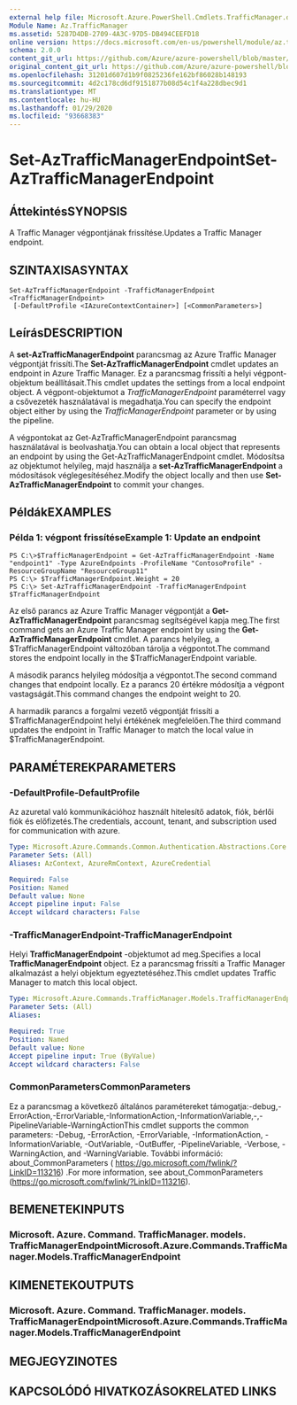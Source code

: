 ```yaml
---
external help file: Microsoft.Azure.PowerShell.Cmdlets.TrafficManager.dll-Help.xml
Module Name: Az.TrafficManager
ms.assetid: 5287D4DB-2709-4A3C-97D5-DB494CEEFD18
online version: https://docs.microsoft.com/en-us/powershell/module/az.trafficmanager/set-aztrafficmanagerendpoint
schema: 2.0.0
content_git_url: https://github.com/Azure/azure-powershell/blob/master/src/TrafficManager/TrafficManager/help/Set-AzTrafficManagerEndpoint.md
original_content_git_url: https://github.com/Azure/azure-powershell/blob/master/src/TrafficManager/TrafficManager/help/Set-AzTrafficManagerEndpoint.md
ms.openlocfilehash: 31201d607d1b9f0825236fe162bf86028b148193
ms.sourcegitcommit: 4d2c178cd6df9151877b08d54c1f4a228dbec9d1
ms.translationtype: MT
ms.contentlocale: hu-HU
ms.lasthandoff: 01/29/2020
ms.locfileid: "93668383"
---
```

# <span data-ttu-id="9bef5-101">Set-AzTrafficManagerEndpoint</span><span class="sxs-lookup"><span data-stu-id="9bef5-101">Set-AzTrafficManagerEndpoint</span></span>

## <span data-ttu-id="9bef5-102">Áttekintés</span><span class="sxs-lookup"><span data-stu-id="9bef5-102">SYNOPSIS</span></span>
<span data-ttu-id="9bef5-103">A Traffic Manager végpontjának frissítése.</span><span class="sxs-lookup"><span data-stu-id="9bef5-103">Updates a Traffic Manager endpoint.</span></span>

## <span data-ttu-id="9bef5-104">SZINTAXISA</span><span class="sxs-lookup"><span data-stu-id="9bef5-104">SYNTAX</span></span>

```
Set-AzTrafficManagerEndpoint -TrafficManagerEndpoint <TrafficManagerEndpoint>
 [-DefaultProfile <IAzureContextContainer>] [<CommonParameters>]
```

## <span data-ttu-id="9bef5-105">Leírás</span><span class="sxs-lookup"><span data-stu-id="9bef5-105">DESCRIPTION</span></span>
<span data-ttu-id="9bef5-106">A **set-AzTrafficManagerEndpoint** parancsmag az Azure Traffic Manager végpontját frissíti.</span><span class="sxs-lookup"><span data-stu-id="9bef5-106">The **Set-AzTrafficManagerEndpoint** cmdlet updates an endpoint in Azure Traffic Manager.</span></span>
<span data-ttu-id="9bef5-107">Ez a parancsmag frissíti a helyi végpont-objektum beállításait.</span><span class="sxs-lookup"><span data-stu-id="9bef5-107">This cmdlet updates the settings from a local endpoint object.</span></span>
<span data-ttu-id="9bef5-108">A végpont-objektumot a *TrafficManagerEndpoint* paraméterrel vagy a csővezeték használatával is megadhatja.</span><span class="sxs-lookup"><span data-stu-id="9bef5-108">You can specify the endpoint object either by using the *TrafficManagerEndpoint* parameter or by using the pipeline.</span></span>

<span data-ttu-id="9bef5-109">A végpontokat az Get-AzTrafficManagerEndpoint parancsmag használatával is beolvashatja.</span><span class="sxs-lookup"><span data-stu-id="9bef5-109">You can obtain a local object that represents an endpoint by using the Get-AzTrafficManagerEndpoint cmdlet.</span></span>
<span data-ttu-id="9bef5-110">Módosítsa az objektumot helyileg, majd használja a **set-AzTrafficManagerEndpoint** a módosítások véglegesítéséhez.</span><span class="sxs-lookup"><span data-stu-id="9bef5-110">Modify the object locally and then use **Set-AzTrafficManagerEndpoint** to commit your changes.</span></span>

## <span data-ttu-id="9bef5-111">Példák</span><span class="sxs-lookup"><span data-stu-id="9bef5-111">EXAMPLES</span></span>

### <span data-ttu-id="9bef5-112">Példa 1: végpont frissítése</span><span class="sxs-lookup"><span data-stu-id="9bef5-112">Example 1: Update an endpoint</span></span>
```
PS C:\>$TrafficManagerEndpoint = Get-AzTrafficManagerEndpoint -Name "endpoint1" -Type AzureEndpoints -ProfileName "ContosoProfile" -ResourceGroupName "ResourceGroup11"
PS C:\> $TrafficManagerEndpoint.Weight = 20
PS C:\> Set-AzTrafficManagerEndpoint -TrafficManagerEndpoint $TrafficManagerEndpoint
```

<span data-ttu-id="9bef5-113">Az első parancs az Azure Traffic Manager végpontját a **Get-AzTrafficManagerEndpoint** parancsmag segítségével kapja meg.</span><span class="sxs-lookup"><span data-stu-id="9bef5-113">The first command gets an Azure Traffic Manager endpoint by using the **Get-AzTrafficManagerEndpoint** cmdlet.</span></span>
<span data-ttu-id="9bef5-114">A parancs helyileg, a $TrafficManagerEndpoint változóban tárolja a végpontot.</span><span class="sxs-lookup"><span data-stu-id="9bef5-114">The command stores the endpoint locally in the $TrafficManagerEndpoint variable.</span></span>

<span data-ttu-id="9bef5-115">A második parancs helyileg módosítja a végpontot.</span><span class="sxs-lookup"><span data-stu-id="9bef5-115">The second command changes that endpoint locally.</span></span>
<span data-ttu-id="9bef5-116">Ez a parancs 20 értékre módosítja a végpont vastagságát.</span><span class="sxs-lookup"><span data-stu-id="9bef5-116">This command changes the endpoint weight to 20.</span></span>

<span data-ttu-id="9bef5-117">A harmadik parancs a forgalmi vezető végpontját frissíti a $TrafficManagerEndpoint helyi értékének megfelelően.</span><span class="sxs-lookup"><span data-stu-id="9bef5-117">The third command updates the endpoint in Traffic Manager to match the local value in $TrafficManagerEndpoint.</span></span>

## <span data-ttu-id="9bef5-118">PARAMÉTEREK</span><span class="sxs-lookup"><span data-stu-id="9bef5-118">PARAMETERS</span></span>

### <span data-ttu-id="9bef5-119">-DefaultProfile</span><span class="sxs-lookup"><span data-stu-id="9bef5-119">-DefaultProfile</span></span>
<span data-ttu-id="9bef5-120">Az azuretal való kommunikációhoz használt hitelesítő adatok, fiók, bérlői fiók és előfizetés.</span><span class="sxs-lookup"><span data-stu-id="9bef5-120">The credentials, account, tenant, and subscription used for communication with azure.</span></span>

```yaml
Type: Microsoft.Azure.Commands.Common.Authentication.Abstractions.Core.IAzureContextContainer
Parameter Sets: (All)
Aliases: AzContext, AzureRmContext, AzureCredential

Required: False
Position: Named
Default value: None
Accept pipeline input: False
Accept wildcard characters: False
```

### <span data-ttu-id="9bef5-121">-TrafficManagerEndpoint</span><span class="sxs-lookup"><span data-stu-id="9bef5-121">-TrafficManagerEndpoint</span></span>
<span data-ttu-id="9bef5-122">Helyi **TrafficManagerEndpoint** -objektumot ad meg.</span><span class="sxs-lookup"><span data-stu-id="9bef5-122">Specifies a local **TrafficManagerEndpoint** object.</span></span>
<span data-ttu-id="9bef5-123">Ez a parancsmag frissíti a Traffic Manager alkalmazást a helyi objektum egyeztetéséhez.</span><span class="sxs-lookup"><span data-stu-id="9bef5-123">This cmdlet updates Traffic Manager to match this local object.</span></span>

```yaml
Type: Microsoft.Azure.Commands.TrafficManager.Models.TrafficManagerEndpoint
Parameter Sets: (All)
Aliases:

Required: True
Position: Named
Default value: None
Accept pipeline input: True (ByValue)
Accept wildcard characters: False
```

### <span data-ttu-id="9bef5-124">CommonParameters</span><span class="sxs-lookup"><span data-stu-id="9bef5-124">CommonParameters</span></span>
<span data-ttu-id="9bef5-125">Ez a parancsmag a következő általános paramétereket támogatja:-debug,-ErrorAction,-ErrorVariable,-InformationAction,-InformationVariable,-,-PipelineVariable-WarningAction</span><span class="sxs-lookup"><span data-stu-id="9bef5-125">This cmdlet supports the common parameters: -Debug, -ErrorAction, -ErrorVariable, -InformationAction, -InformationVariable, -OutVariable, -OutBuffer, -PipelineVariable, -Verbose, -WarningAction, and -WarningVariable.</span></span> <span data-ttu-id="9bef5-126">További információ: about_CommonParameters ( https://go.microsoft.com/fwlink/?LinkID=113216) .</span><span class="sxs-lookup"><span data-stu-id="9bef5-126">For more information, see about_CommonParameters (https://go.microsoft.com/fwlink/?LinkID=113216).</span></span>

## <span data-ttu-id="9bef5-127">BEMENETEK</span><span class="sxs-lookup"><span data-stu-id="9bef5-127">INPUTS</span></span>

### <span data-ttu-id="9bef5-128">Microsoft. Azure. Command. TrafficManager. models. TrafficManagerEndpoint</span><span class="sxs-lookup"><span data-stu-id="9bef5-128">Microsoft.Azure.Commands.TrafficManager.Models.TrafficManagerEndpoint</span></span>

## <span data-ttu-id="9bef5-129">KIMENETEK</span><span class="sxs-lookup"><span data-stu-id="9bef5-129">OUTPUTS</span></span>

### <span data-ttu-id="9bef5-130">Microsoft. Azure. Command. TrafficManager. models. TrafficManagerEndpoint</span><span class="sxs-lookup"><span data-stu-id="9bef5-130">Microsoft.Azure.Commands.TrafficManager.Models.TrafficManagerEndpoint</span></span>

## <span data-ttu-id="9bef5-131">MEGJEGYZI</span><span class="sxs-lookup"><span data-stu-id="9bef5-131">NOTES</span></span>

## <span data-ttu-id="9bef5-132">KAPCSOLÓDÓ HIVATKOZÁSOK</span><span class="sxs-lookup"><span data-stu-id="9bef5-132">RELATED LINKS</span></span>
